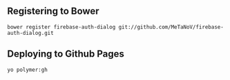 ## Registering to Bower

`bower register firebase-auth-dialog git://github.com/MeTaNoV/firebase-auth-dialog.git`

## Deploying to Github Pages

`yo polymer:gh`
